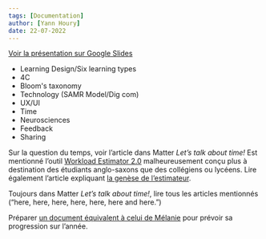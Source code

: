 ```yaml
---
tags: [Documentation]
author: [Yann Houry]
date: 22-07-2022
---
```


[Voir la présentation sur Google Slides](https://docs.google.com/presentation/d/14UFI8-stYRXvEJq2axW-RHyLyAvNiRX77Am3NivaVIc/edit#slide=id.g10127d913ab_0_9)

- Learning Design/Six learning types
- 4C
- Bloom's taxonomy 
- Technology (SAMR Model/Dig com)
- UX/UI 
- Time 
- Neurosciences
- Feedback
- Sharing

Sur la question du temps, voir l’article dans Matter *Let’s talk about time!*
Est mentionné l’outil [Workload Estimator 2.0](https://cat.wfu.edu/resources/tools/estimator2/) malheureusement conçu plus à destination des étudiants anglo-saxons que des collégiens ou lycéens. Lire également l’article expliquant [la genèse de l’estimateur](https://cte.rice.edu/workload#howcalculated).

Toujours dans Matter *Let’s talk about time!*, lire tous les articles mentionnés (“here, here, here, here, here, here and here.”)

Préparer [un document équivalent à celui de Mélanie](https://docs.google.com/spreadsheets/d/1-w6gZS_fOPgzgQ1Z3kESAzBiNEVCfC6fFYY5lZCAW9A/edit#gid=382916251) pour prévoir sa progression sur l’année.